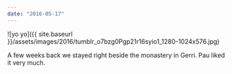 ```yaml
---
date: "2016-05-17"
---
```


![yo yo]({{ site.baseurl }}/assets/images/2016/tumblr_o7bzg0Pgp21r16syio1_1280-1024x576.jpg)

A few weeks back we stayed right beside the monastery in Gerri. Pau liked it very much.
